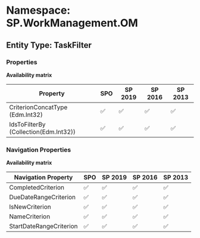 # Namespace: SP.WorkManagement.OM

## Entity Type: TaskFilter

### Properties

**Availability matrix**

Property | SPO | SP 2019 | SP 2016 | SP 2013
----------|-----|---------|---------|--------
CriterionConcatType (Edm.Int32) | ✅ | ✅ | ✅ | ✅
IdsToFilterBy (Collection(Edm.Int32)) | ✅ | ✅ | ✅ | ✅

### Navigation Properties

**Availability matrix**

Navigation Property | SPO | SP 2019 | SP 2016 | SP 2013
----------|-----|---------|---------|--------
CompletedCriterion | ✅ | ✅ | ✅ | ✅
DueDateRangeCriterion | ✅ | ✅ | ✅ | ✅
IsNewCriterion | ✅ | ✅ | ✅ | ✅
NameCriterion | ✅ | ✅ | ✅ | ✅
StartDateRangeCriterion | ✅ | ✅ | ✅ | ✅
